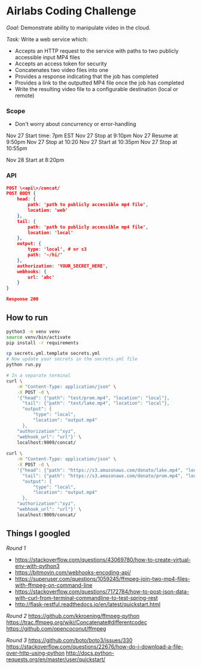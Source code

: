 # Airlabs Coding Challenge

*Goal:* Demonstrate ability to manipulate video in the cloud.

*Task:*
Write a web service which:
- Accepts an HTTP request to the service with paths to two publicly accessible input MP4 files
- Accepts an access token for security
- Concatenates two video files into one
- Provides a response indicating that the job has completed
- Provides a link to the outputted MP4 file once the job has completed
- Write the resulting video file to a configurable destination (local or remote)

### Scope
- Don't worry about concurrency or error-handling

Nov 27 Start time: 7pm EST
Nov 27 Stop at 9:10pm
Nov 27 Resume at 9:50pm
Nov 27 Stop at 10:20
Nov 27 Start at 10:35pm
Nov 27 Stop at 10:55pm

Nov 28 Start at 8:20pm


### API
```json
POST \<api\>/concat/
POST BODY {
    head: {
        path: 'path to publicly accessible mp4 file',
        location: 'web'
    },
    tail: {
        path: 'path to publicly accessible mp4 file',
        location: 'local'
    },
    output: {
        type: 'local', # or s3
        path: '~/hi/'
    },
    authorization: 'YOUR_SECRET_HERE',
    webhooks: {
        url: 'abc'
    }
}

Response 200
```

## How to run

```sh
python3 -m venv venv
source venv/bin/activate
pip install -r requirements

cp secrets.yml.template secrets.yml
# Now update your secrets in the secrets.yml file
python run.py

# In a separate terminal
curl \
    -H "Content-Type: application/json" \
    -X POST -d \
    '{"head": {"path": "test/prom.mp4", "location": "local"}, 
      "tail": {"path": "test/lake.mp4", "location": "local"}, 
      "output": { 
          "type": "local", 
          "location": "output.mp4" 
      },
    "authorization":"xyz",
    "webhook_url": "url"}' \
    localhost:9009/concat/
    
curl \
    -H "Content-Type: application/json" \
    -X POST -d \
    '{"head": {"path": "https://s3.amazonaws.com/donato/lake.mp4", "location": "web"}, 
      "tail": {"path": "https://s3.amazonaws.com/donato/prom.mp4", "location": "web"}, 
      "output": { 
          "type": "local", 
          "location": "output.mp4" 
      },
    "authorization":"xyz",
    "webhook_url": "url"}' \
    localhost:9009/concat/
```



## Things I googled
*Round 1*
* https://stackoverflow.com/questions/43069780/how-to-create-virtual-env-with-python3
* https://bitmovin.com/webhooks-encoding-api/
* https://superuser.com/questions/1059245/ffmpeg-join-two-mp4-files-with-ffmpeg-on-command-line
* https://stackoverflow.com/questions/7172784/how-to-post-json-data-with-curl-from-terminal-commandline-to-test-spring-rest
* http://flask-restful.readthedocs.io/en/latest/quickstart.html


*Round 2*
https://github.com/kkroening/ffmpeg-python
https://trac.ffmpeg.org/wiki/Concatenate#differentcodec
https://github.com/opencoconut/ffmpeg

*Round 3*
https://github.com/boto/boto3/issues/330
https://stackoverflow.com/questions/22676/how-do-i-download-a-file-over-http-using-python
http://docs.python-requests.org/en/master/user/quickstart/